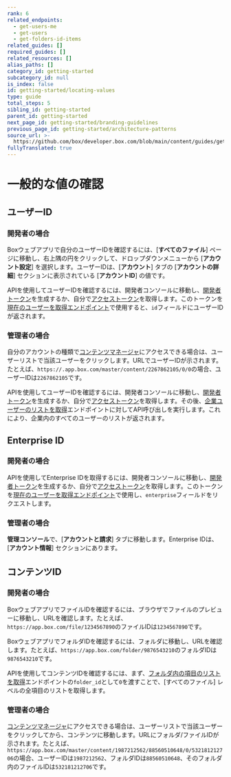 ```yaml
---
rank: 6
related_endpoints:
  - get-users-me
  - get-users
  - get-folders-id-items
related_guides: []
required_guides: []
related_resources: []
alias_paths: []
category_id: getting-started
subcategory_id: null
is_index: false
id: getting-started/locating-values
type: guide
total_steps: 5
sibling_id: getting-started
parent_id: getting-started
next_page_id: getting-started/branding-guidelines
previous_page_id: getting-started/architecture-patterns
source_url: >-
  https://github.com/box/developer.box.com/blob/main/content/guides/getting-started/locating-values.md
fullyTranslated: true
---
```

# 一般的な値の確認

## ユーザーID

### 開発者の場合

Boxウェブアプリで自分のユーザーIDを確認するには、\[**すべてのファイル**] ページに移動し、右上隅の円をクリックして、ドロップダウンメニューから \[**アカウント設定**] を選択します。ユーザーIDは、\[**アカウント**] タブの \[**アカウントの詳細**] セクションに表示されている \[**アカウントID**] の値です。

APIを使用してユーザーIDを確認するには、開発者コンソールに移動し、[開発者トークン][devtoken]を生成するか、自分で[アクセストークン][at]を取得します。このトークンを[現在のユーザーを取得エンドポイント][currentuser]で使用すると、`id`フィールドにユーザーIDが返されます。

### 管理者の場合

自分のアカウントの種類で[コンテンツマネージャ][contentmanager]にアクセスできる場合は、ユーザーリストで当該ユーザーをクリックします。URLでユーザーIDが示されます。たとえば、`https://.app.box.com/master/content/2267862105/0/0`の場合、ユーザーIDは`2267862105`です。

APIを使用してユーザーIDを確認するには、開発者コンソールに移動し、[開発者トークン][devtoken]を生成するか、自分で[アクセストークン][at]を取得します。その後、[企業ユーザーのリストを取得][leu]エンドポイントに対してAPI呼び出しを実行します。これにより、企業内のすべてのユーザーのリストが返されます。

## Enterprise ID

### 開発者の場合

APIを使用してEnterprise IDを取得するには、開発者コンソールに移動し、[開発者トークン][devtoken]を生成するか、自分で[アクセストークン][at]を取得します。このトークンを[現在のユーザーを取得エンドポイント][currentuser]で使用し、`enterprise`フィールドをリクエストします。

### 管理者の場合

**管理コンソール**で、\[**アカウントと請求**] タブに移動します。Enterprise IDは、\[**アカウント情報**] セクションにあります。

## コンテンツID

### 開発者の場合

BoxウェブアプリでファイルIDを確認するには、ブラウザでファイルのプレビューに移動し、URLを確認します。たとえば、`https://app.box.com/file/1234567890`のファイルIDは`1234567890`です。

BoxウェブアプリでフォルダIDを確認するには、フォルダに移動し、URLを確認します。たとえば、`https://app.box.com/folder/9876543210`のフォルダIDは`9876543210`です。

APIを使用してコンテンツIDを確認するには、まず、[フォルダ内の項目のリストを取得][lif]エンドポイントの`folder_id`として`0`を渡すことで、\[すべてのファイル] レベルの全項目のリストを取得します。

### 管理者の場合

[コンテンツマネージャ][contentmanager]にアクセスできる場合は、ユーザーリストで当該ユーザーをクリックしてから、コンテンツに移動します。URLにフォルダ/ファイルIDが示されます。たとえば、`https://app.box.com/master/content/1987212562/88560510648/0/532181212706`の場合、ユーザーIDは`1987212562`、フォルダIDは`88560510648`、そのフォルダ内のファイルIDは`532181212706`です。

<!-- i18n-enable localize-links -->

[contentmanager]: https://support.box.com/hc/ja/articles/360044197333-コンテンツマネージャの使用

<!-- i18n-disable localize-links -->

[currentuser]: e://get-users-me

[devtoken]: g://authentication/tokens/developer-tokens

[uo]: e://resources/user

[uo-full]: e://resources/user--full

[at]: g://authentication/tokens/access-tokens

[leu]: e://get-users

[lif]: e://get-folders-id-items
